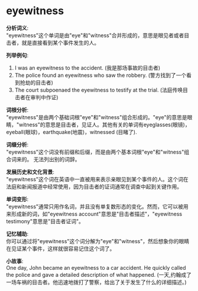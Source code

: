 # eyewitness

**分析词义**:  
"eyewitness"这个单词是由"eye"和"witness"合并形成的，意思是眼见者或者目击者，就是直接看到某个事件发生的人。

  

**列举例句**:

  

1.  I was an eyewitness to the accident. (我是那场事故的目击者)
2.  The police found an eyewitness who saw the robbery. (警方找到了一个看到抢劫的目击者)
3.  The court subpoenaed the eyewitness to testify at the trial. (法庭传唤目击者在审判中作证)

  

**词根分析**:  
"eyewitness"是由两个基础词根"eye"和"witness"组合形成的。"eye"的意思是眼睛，"witness"的意思是目击者，见证人。其他有关的单词有eyeglasses(眼镜)，eyeball(眼球)，earthquake(地震)，witnessed (目睹了).

  

**词缀分析**:  
"eyewitness"这个词没有前缀和后缀，而是由两个基本词根"eye"和"witness"组合词来的。 无法列出别的词辞。

  

**发展历史和文化背景**:  
"eyewitness"这个词在英语中一直被用来表示亲眼见到某个事件的人。这个词在法庭和新闻报道中经常使用，因为目击者的证词通常在调查中起到关键作用。

  

**单词变形**:  
"eyewitness"通常只用作名词，并且没有单复数形态的变化。然而，它可以被用来形成新的词，如"eyewitness account"意思是"目击者描述"，"eyewitness testimony"意思是"目击者证词"。

  

**记忆辅助**:  
你可以通过将"eyewitness"这个词分解为"eye"和"witness"，然后想象你的眼睛在见证某个事件，这样就很容易记住这个词了。

  

**小故事**:  
One day, John became an eyewitness to a car accident. He quickly called the police and gave a detailed description of what happened. (一天,约翰成了一场车祸的目击者。他迅速地拨打了警察，给出了关于发生了什么的详细描述。)

